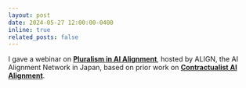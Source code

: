 ```yaml
---
layout: post
date: 2024-05-27 12:00:00-0400
inline: true
related_posts: false
---
```


I gave a webinar on [**Pluralism in AI Alignment**](https://youtu.be/GUzY24HhQME), hosted by ALIGN, the AI Alignment Network in Japan, based on prior work on [**Contractualist AI Alignment**](https://www.alignmentforum.org/posts/Cty2rSMut483QgBQ2/).
